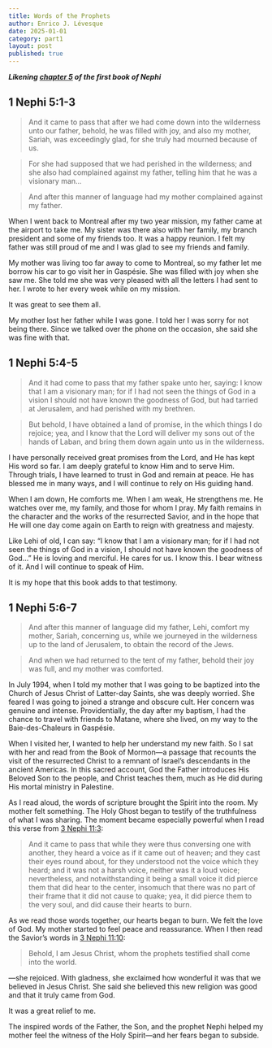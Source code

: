 ```yaml
---
title: Words of the Prophets
author: Enrico J. Lévesque
date: 2025-01-01
category: part1
layout: post
published: true
---
```


***Likening [chapter 5](https://www.churchofjesuschrist.org/study/scriptures/bofm/1-ne/5?lang=eng) of the first book of Nephi***


## 1 Nephi 5:1-3

> And it came to pass that after we had come down into the wilderness unto our father, behold, he was filled with joy, and also my mother, Sariah, was exceedingly glad, for she truly had mourned because of us.

> For she had supposed that we had perished in the wilderness; and she also had complained against my father, telling him that he was a visionary man...

> And after this manner of language had my mother complained against my father.

When I went back to Montreal after my two year mission, my father came at the airport to take me. My sister was there also with her family, my branch president and some of my friends too.  It was a happy reunion.  I felt my father was still proud of me and I was glad to see my friends and family.  

My mother was living too far away to come to Montreal, so my father let me borrow his car to go visit her in Gaspésie.  She was filled with joy when she saw me.  She told me she was very pleased with all the letters I had sent to her.  I wrote to her every week while on my mission.  

It was great to see them all.  

My mother lost her father while I was gone.  I told her I was sorry for not being there.  Since we talked over the phone on the occasion, she said she was fine with that.  


## 1 Nephi 5:4-5

> And it had come to pass that my father spake unto her, saying: I know that I am a visionary man; for if I had not seen the things of God in a vision I should not have known the goodness of God, but had tarried at Jerusalem, and had perished with my brethren.

> But behold, I have obtained a land of promise, in the which things I do rejoice; yea, and I know that the Lord will deliver my sons out of the hands of Laban, and bring them down again unto us in the wilderness.

I have personally received great promises from the Lord, and He has kept His word so far. I am deeply grateful to know Him and to serve Him. Through trials, I have learned to trust in God and remain at peace. He has blessed me in many ways, and I will continue to rely on His guiding hand.

When I am down, He comforts me. When I am weak, He strengthens me. He watches over me, my family, and those for whom I pray. My faith remains in the character and the works of the resurrected Savior, and in the hope that He will one day come again on Earth to reign with greatness and majesty.

Like Lehi of old, I can say: “I know that I am a visionary man; for if I had not seen the things of God in a vision, I should not have known the goodness of God…” He is loving and merciful. He cares for us. I know this. I bear witness of it. And I will continue to speak of Him.

It is my hope that this book adds to that testimony.


## 1 Nephi 5:6-7

> And after this manner of language did my father, Lehi, comfort my mother, Sariah, concerning us, while we journeyed in the wilderness up to the land of Jerusalem, to obtain the record of the Jews.

> And when we had returned to the tent of my father, behold their joy was full, and my mother was comforted.

In July 1994, when I told my mother that I was going to be baptized into the Church of Jesus Christ of Latter-day Saints, she was deeply worried. She feared I was going to joined a strange and obscure cult. Her concern was genuine and intense. Providentially, the day after my baptism, I had the chance to travel with friends to Matane, where she lived, on my way to the Baie-des-Chaleurs in Gaspésie.

When I visited her, I wanted to help her understand my new faith. So I sat with her and read from the Book of Mormon—a passage that recounts the visit of the resurrected Christ to a remnant of Israel’s descendants in the ancient Americas. In this sacred account, God the Father introduces His Beloved Son to the people, and Christ teaches them, much as He did during His mortal ministry in Palestine.

As I read aloud, the words of scripture brought the Spirit into the room. My mother felt something. The Holy Ghost began to testify of the truthfulness of what I was sharing. The moment became especially powerful when I read this verse from [3 Nephi 11:3](https://www.churchofjesuschrist.org/study/scriptures/bofm/3-ne/11?lang=eng&id=p3#p3):

> And it came to pass that while they were thus conversing one with another, they heard a voice as if it came out of heaven; and they cast their eyes round about, for they understood not the voice which they heard; and it was not a harsh voice, neither was it a loud voice; nevertheless, and notwithstanding it being a small voice it did pierce them that did hear to the center, insomuch that there was no part of their frame that it did not cause to quake; yea, it did pierce them to the very soul, and did cause their hearts to burn.

As we read those words together, our hearts began to burn. We felt the love of God. My mother started to feel peace and reassurance. When I then read the Savior’s words in [3 Nephi 11:10](https://www.churchofjesuschrist.org/study/scriptures/bofm/3-ne/11?lang=eng&id=p10#p10):

> Behold, I am Jesus Christ, whom the prophets testified shall come into the world.

—she rejoiced. With gladness, she exclaimed how wonderful it was that we believed in Jesus Christ. She said she believed this new religion was good and that it truly came from God.

It was a great relief to me.

The inspired words of the Father, the Son, and the prophet Nephi helped my mother feel the witness of the Holy Spirit—and her fears began to subside.


<!--
## 1 Nephi 5:8

> And she spake, saying: Now I know of a surety that the Lord hath commanded my husband to flee into the wilderness; yea, and I also know of a surety that the Lord hath protected my sons, and delivered them out of the hands of Laban, and given them power whereby they could accomplish the thing which the Lord hath commanded them. And after this manner of language did she speak.

## 1 Nephi 5:9

> And it came to pass that they did rejoice exceedingly, and did offer sacrifice and burnt offerings unto the Lord; and they gave thanks unto the God of Israel.

## 1 Nephi 5:10

> And after they had given thanks unto the God of Israel, my father, Lehi, took the records which were engraven upon the plates of brass, and he did search them from the beginning.

## 1 Nephi 5:11

> And he beheld that they did contain the five books of Moses, which gave an account of the creation of the world, and also of Adam and Eve, who were our first parents;

## 1 Nephi 5:12

> And also a record of the Jews from the beginning, even down to the commencement of the reign of Zedekiah, king of Judah;

## 1 Nephi 5:13

> And also the prophecies of the holy prophets, from the beginning, even down to the commencement of the reign of Zedekiah; and also many prophecies which have been spoken by the mouth of Jeremiah.

## 1 Nephi 5:14

> And it came to pass that my father, Lehi, also found upon the plates of brass a genealogy of his fathers; wherefore he knew that he was a descendant of Joseph; yea, even that Joseph who was the son of Jacob, who was sold into Egypt, and who was preserved by the hand of the Lord, that he might preserve his father, Jacob, and all his household from perishing with famine.

## 1 Nephi 5:15

> And they were also led out of captivity and out of the land of Egypt, by that same God who had preserved them.

## 1 Nephi 5:16

> And thus my father, Lehi, did discover the genealogy of his fathers. And Laban also was a descendant of Joseph, wherefore he and his fathers had kept the records.

## 1 Nephi 5:17

> And now when my father saw all these things, he was filled with the Spirit, and began to prophesy concerning his seed—

## 1 Nephi 5:18

> That these plates of brass should go forth unto all nations, kindreds, tongues, and people who were of his seed.

## 1 Nephi 5:19

> Wherefore, he said that these plates of brass should never perish; neither should they be dimmed any more by time. And he prophesied many things concerning his seed.

## 1 Nephi 5:20

> And it came to pass that thus far I and my father had kept the commandments wherewith the Lord had commanded us.

## 1 Nephi 5:21

> And we had obtained the records which the Lord had commanded us, and searched them and found that they were desirable; yea, even of great worth unto us, insomuch that we could preserve the commandments of the Lord unto our children.

## 1 Nephi 5:22

> Wherefore, it was wisdom in the Lord that we should carry them with us, as we journeyed in the wilderness towards the land of promise.
-->
